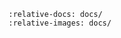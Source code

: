<!--
SPDX-FileCopyrightText: © 2024 Romain Brault <mail@romainbrault.com>

SPDX-License-Identifier: GPL-3.0-or-later
-->

```{include} ../MAINTAINERS.md
:relative-docs: docs/
:relative-images: docs/
```
